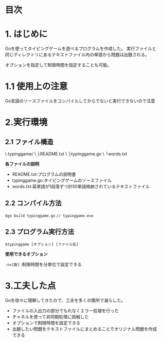 # 目次

# 1. はじめに
Goを使ってタイピングゲームを遊べるプログラムを作成した。
実行ファイルと同じディレクトリにあるテキストファイル内の単語から問題は出題される。

オプションを指定して制限時間を指定することも可能。

# 1.1 使用上の注意
Go言語のソースファイルをコンパイルしてからでないと実行できないので注意

# 2.実行環境

## 2.1 ファイル構造

\ typinggame/
\    ├README.txt
\    ├typinggame.go
\    └words.txt

**各ファイルの説明**

- README.txt:プログラムの説明書
- typinggame.go:タイピングゲームのソースファイル
- words.txt:英単語が1段落ずつ計50単語格納されているテキストファイル

## 2.2 コンパイル方法
`$go build typinggame.go` 
`// typinggame.exe`


## 2.3 プログラム実行方法
`$typinggame [オプション] [ファイル名]`

**使用できるオプション**

`-n=[数]` :制限時間を分単位で設定できる

# 3.工夫した点
Goを徐々に理解してきたので、工夫を多くの箇所で凝らした。

- ファイルの入出力の部分でもれなくエラー処理を行った
- チャネルを使って非同期処理に挑戦した
- オプションで制限時間を設定できる
- 出題したい問題をテキストファイルにまとめることでオリジナル問題を作成できる
